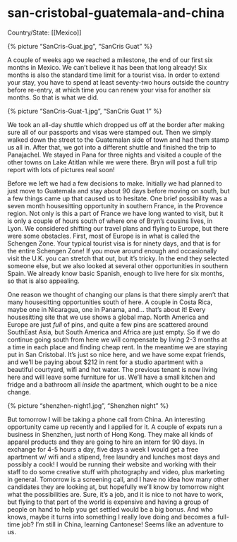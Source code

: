 # san-cristobal-guatemala-and-china

Country/State: [[Mexico]]

{% picture “SanCris-Guat.jpg”, “SanCris Guat” %}

A couple of weeks ago we reached a milestone, the end of our first six months in Mexico. We can’t believe it has been that long already! Six months is also the standard time limit for a tourist visa. In order to extend your stay, you have to spend at least seventy-two hours outside the country before re-entry, at which time you can renew your visa for another six months. So that is what we did.

{% picture “SanCris-Guat-1.jpg”, “SanCris Guat 1” %}

We took an all-day shuttle which dropped us off at the border after making sure all of our passports and visas were stamped out. Then we simply walked down the street to the Guatemalan side of town and had them stamp us all in. After that, we got into a different shuttle and finished the trip to Panajachel. We stayed in Pana for three nights and visited a couple of the other towns on Lake Atitlan while we were there. Bryn will post a full trip report with lots of pictures real soon!

Before we left we had a few decisions to make. Initially we had planned to just move to Guatemala and stay about 90 days before moving on south, but a few things came up that caused us to hesitate. One brief possibility was a seven month housesitting opportunity in southern France, in the Provence region. Not only is this a part of France we have long wanted to visit, but it is only a couple of hours south of where one of Bryn’s cousins lives, in Lyon. We considered shifting our travel plans and flying to Europe, but there were some obstacles. First, most of Europe is in what is called the Schengen Zone. Your typical tourist visa is for ninety days, and that is for the entire Schengen Zone! If you move around enough and occasionally visit the U.K. you can stretch that out, but it’s tricky. In the end they selected someone else, but we also looked at several other opportunities in southern Spain. We already know basic Spanish, enough to live here for six months, so that is also appealing.

One reason we thought of changing our plans is that there simply aren’t that many housesitting opportunities south of here. A couple in Costa Rica, maybe one in Nicaragua, one in Panama, and… that’s about it! Every housesitting site that we use shows a global map. North America and Europe are just *full* of pins, and quite a few pins are scattered around SouthEast Asia, but South America and Africa are just empty. So if we do continue going south from here we will compensate by living 2-3 months at a time in each place and finding cheap rent. In the meantime we are staying put in San Cristobal. It’s just so nice here, and we have some expat friends, and we’ll be paying about $212 in rent for a studio apartment with a beautiful courtyard, wifi and hot water. The previous tenant is now living here and will leave some furniture for us. We’ll have a small kitchen and fridge and a bathroom all *inside* the apartment, which ought to be a nice change.

{% picture “shenzhen-night1.jpg”, “Shenzhen night” %}

But tomorrow I will be taking a phone call from China. An interesting opportunity came up recently and I applied for it. A couple of expats run a business in Shenzhen, just north of Hong Kong. They make all kinds of apparel products and they are going to hire an intern for 90 days. In exchange for 4-5 hours a day, five days a week I would get a free apartment w/ wifi and a stipend, free laundry and lunches most days and possibly a cook! I would be running their website and working with their staff to do some creative stuff with photography and video, plus marketing in general. Tomorrow is a screening call, and I have no idea how many other candidates they are looking at, but hopefully we’ll know by tomorrow night what the possibilities are. Sure, it’s a job, and it is nice to not have to work, but flying to that part of the world is expensive and having a group of people on hand to help you get settled would be a big bonus. And who knows, maybe it turns into something I really love doing and becomes a full-time job? I’m still in China, learning Cantonese! Seems like an adventure to us.